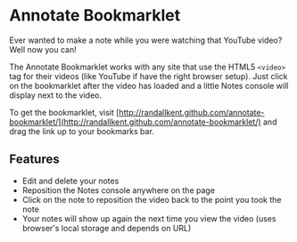 Annotate Bookmarklet
====================

Ever wanted to make a note while you were watching that YouTube video?  Well now you can!

The Annotate Bookmarklet works with any site that use the HTML5 `<video>` tag for their videos (like YouTube if have the right browser setup).  Just click on the bookmarklet after the video has loaded and a little Notes console will display next to the video.

To get the bookmarklet, visit [http://randallkent.github.com/annotate-bookmarklet/](http://randallkent.github.com/annotate-bookmarklet/) and drag the link up to your bookmarks bar.

Features
--------

* Edit and delete your notes
* Reposition the Notes console anywhere on the page
* Click on the note to reposition the video back to the point you took the note
* Your notes will show up again the next time you view the video (uses browser's local storage and depends on URL)
